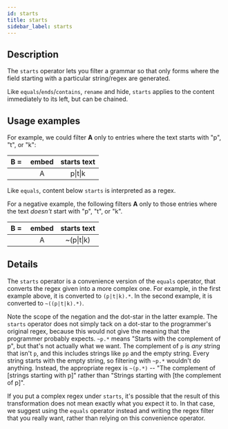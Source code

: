 ```yaml
---
id: starts
title: starts
sidebar_label: starts
---
```


## Description

The `starts` operator lets you filter a grammar so that only forms where the field starting with a particular string/regex are generated.

Like `equals`/`ends`/`contains`, `rename` and hide, `starts` applies to the content immediately to its left, but can be chained.

## Usage examples

For example, we could filter **A** only to entries where the text starts with "p", "t", or "k":

| **B =&nbsp;** | **embed** | **starts text** |
|:--:|:--:|:--:|
|    | A  | p\|t\|k |


Like `equals`, content below `starts` is interpreted as a regex.

For a negative example, the following filters **A** only to those entries where the text *doesn't* start with "p", "t", or "k".

| **B =&nbsp;** | **embed** | **starts text** |
|:--:|:--:|:--:|
|    | A  | ~(p\|t\|k) |

## Details

The `starts` operator is a convenience version of the `equals` operator, that converts the regex given into a more complex one.  For example, in the first example above, it is converted to `(p|t|k).*`.  In the second example, it is converted to `~((p|t|k).*)`.

Note the scope of the negation and the dot-star in the latter example.  The `starts` operator does not simply tack on a dot-star to the programmer's original regex, because this would not give the meaning that the programmer probably expects.  `~p.*` means "Starts with the complement of p", but that's not actually what we want.  The complement of `p` is *any* string that isn't `p`, and this includes strings like `pp` and the empty string.  Every string starts with the empty string, so filtering with `~p.*` wouldn't do anything.  Instead, the appropriate regex is `~(p.*)` -- "The complement of [strings starting with p]" rather than "Strings starting with [the complement of p]".  

If you put a complex regex under `starts`, it's possible that the result of this transformation does not mean exactly what you expect it to.  In that case, we suggest using the `equals` operator instead and writing the regex filter that you really want, rather than relying on this convenience operator.
